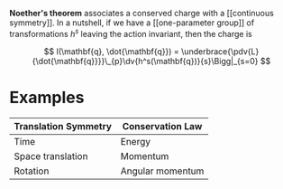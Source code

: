 **Noether's theorem** associates a conserved charge with a [[continuous symmetry]]. In a nutshell, if we have a [[one-parameter group]] of transformations $h^s$ leaving the action invariant, then the charge is

$$
I(\mathbf{q}, \dot{\mathbf{q}}) = \underbrace{\pdv{L}{\dot{\mathbf{q}}}}\_{p}\dv{h^s(\mathbf{q})}{s}\Bigg|_{s=0}
$$


# Examples

|Translation Symmetry|Conservation Law|
|--------------------|----------------|
|Time|Energy|
|Space translation|Momentum|
|Rotation|Angular momentum|

